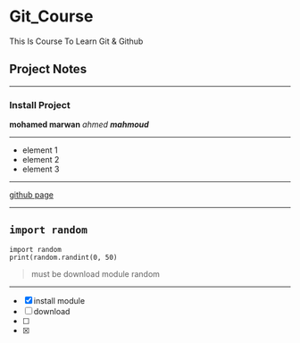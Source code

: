 # Git_Course
This Is Course To Learn Git & Github

## Project Notes

---

### Install Project
**mohamed marwan**
*ahmed*
***mahmoud***

---

- element 1
- element 2
- element 3

---

[github page](https://github.com/)

---
`import random`
---

```
import random
print(random.randint(0, 50)

```

> must be download module random

---

- [x] install module
- [ ] download 
- [ ]
- [x]








